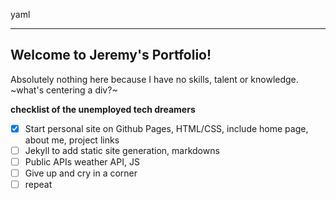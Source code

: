 yaml

---
Welcome to Jeremy's Portfolio!
---
Absolutely nothing here because I have no skills, talent or knowledge.
~what's centering a div?~

**checklist of the unemployed tech dreamers**
- [x] Start personal site on Github Pages, HTML/CSS, include home page, about me, project links
- [ ] Jekyll to add static site generation, markdowns
- [ ] Public APIs weather API, JS
- [ ] Give up and cry in a corner
- [ ] repeat
